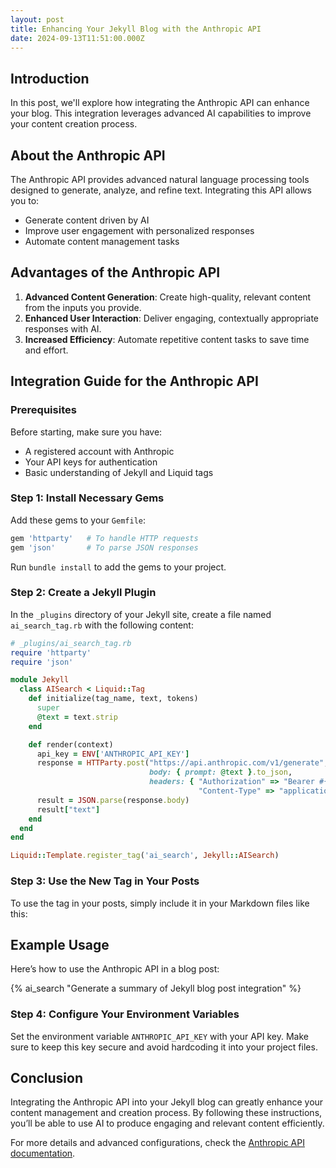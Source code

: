 ```yaml
---
layout: post
title: Enhancing Your Jekyll Blog with the Anthropic API
date: 2024-09-13T11:51:00.000Z
---
```


## Introduction

In this post, we'll explore how integrating the Anthropic API can enhance your blog. This integration leverages advanced AI capabilities to improve your content creation process.

## About the Anthropic API

The Anthropic API provides advanced natural language processing tools designed to generate, analyze, and refine text. Integrating this API allows you to:

- Generate content driven by AI
- Improve user engagement with personalized responses
- Automate content management tasks

## Advantages of the Anthropic API

1. **Advanced Content Generation**: Create high-quality, relevant content from the inputs you provide.
2. **Enhanced User Interaction**: Deliver engaging, contextually appropriate responses with AI.
3. **Increased Efficiency**: Automate repetitive content tasks to save time and effort.

## Integration Guide for the Anthropic API

### Prerequisites

Before starting, make sure you have:

- A registered account with Anthropic
- Your API keys for authentication
- Basic understanding of Jekyll and Liquid tags

### Step 1: Install Necessary Gems

Add these gems to your `Gemfile`:

```ruby
gem 'httparty'   # To handle HTTP requests
gem 'json'       # To parse JSON responses
```

Run `bundle install` to add the gems to your project.

### Step 2: Create a Jekyll Plugin

In the `_plugins` directory of your Jekyll site, create a file named `ai_search_tag.rb` with the following content:

```ruby
# _plugins/ai_search_tag.rb
require 'httparty'
require 'json'

module Jekyll
  class AISearch < Liquid::Tag
    def initialize(tag_name, text, tokens)
      super
      @text = text.strip
    end

    def render(context)
      api_key = ENV['ANTHROPIC_API_KEY']
      response = HTTParty.post("https://api.anthropic.com/v1/generate", 
                               body: { prompt: @text }.to_json,
                               headers: { "Authorization" => "Bearer #{api_key}", 
                                          "Content-Type" => "application/json" })
      result = JSON.parse(response.body)
      result["text"]
    end
  end
end

Liquid::Template.register_tag('ai_search', Jekyll::AISearch)
```

### Step 3: Use the New Tag in Your Posts

To use the <!--  `ai_search` --> tag in your posts, simply include it in your Markdown files like this:

## Example Usage

Here’s how to use the Anthropic API in a blog post:

{% ai_search "Generate a summary of Jekyll blog post integration" %}

### Step 4: Configure Your Environment Variables

Set the environment variable `ANTHROPIC_API_KEY` with your API key. Make sure to keep this key secure and avoid hardcoding it into your project files.

## Conclusion

Integrating the Anthropic API into your Jekyll blog can greatly enhance your content management and creation process. By following these instructions, you’ll be able to use AI to produce engaging and relevant content efficiently.

For more details and advanced configurations, check the [Anthropic API documentation](https://docs.anthropic.com).